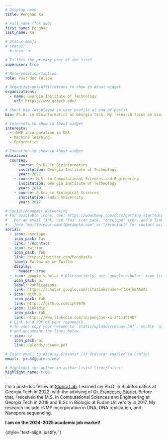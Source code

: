 ```yaml
---
# Display name
title: Penghao Xu

# Full name (for SEO)
first_name: Penghao
last_name: Xu

# Status emoji
# status:
  # icon: ☕️

# Is this the primary user of the site?
superuser: true

# Role/position/tagline
role: Post-doc Fellow

# Organizations/Affiliations to show in About widget
organizations:
  - name: Georgia Institute of Technology
    url: https://www.gatech.edu/

# Short bio (displayed in user profile at end of posts)
bio: Ph.D. in Bioinformatics at Georgia Tech. My research focus on bioinformatics analysis of rNMP incorporation in DNA

# Interests to show in About widget
interests:
  - rNMP incorporation in DNA
  - Machine learning
  - Epigenetics

# Education to show in About widget
education:
  courses:
    - course: Ph.D. in Bioinformatics
      institution: Georgia Institute of Technology
      year: 2022
    - course: M.S. in Computational Sciences and Engineering
      institution: Georgia Institute of Technology
      year: 2019
    - course: B.Sc. in Biological Sciences
      institution: Fudan University
      year: 2017

# Social/Academic Networking
# For available icons, see: https://wowchemy.com/docs/getting-started/page-builder/#icons
#   For an email link, use "fas" icon pack, "envelope" icon, and a link in the
#   form "mailto:your-email@example.com" or "/#contact" for contact widget.
social:
  - icon: envelope
    icon_pack: fas
    link: '/#contact'
  - icon: twitter
    icon_pack: fab
    link: https://twitter.com/PenghaoXu
    label: Follow me on Twitter
    display:
      header: true
  - icon: google-scholar # Alternatively, use `google-scholar` icon from `ai` icon pack
    icon_pack: ai
    label: Publications
    link: https://scholar.google.com/citations?user=ffZH_k8AAAAJ
  - icon: github
    icon_pack: fab
    link: https://github.com/xph9876
  - icon: linkedin
    icon_pack: fab
    link: https://www.linkedin.com/in/penghao-xu-24111914b/
  # Link to a PDF of your resume/CV.
  # To use: copy your resume to `static/uploads/resume.pdf`, enable `ai` icons in `params.yaml`,
  # and uncomment the lines below.
  - icon: cv
    icon_pack: ai
    link: uploads/resume.pdf

# Enter email to display Gravatar (if Gravatar enabled in Config)
email: 'pxu64@gatech.edu'

# Highlight the author in author lists? (true/false)
highlight_name: true
---
```


I'm a post-doc fellow at [Storici Lab](http://www.storicilab.gatech.edu/). I earned my Ph.D. in Bioinformatics at Georgia Tech in 2022, with the advising of [Dr. Francesca Storici](https://storicilab.gatech.edu/people/professor/). Before that, I received the M.S. in Computational Sciences and Engineering at Georgia Tech in 2019 and B.Sc in Biologic at Fudan University in 2017. My research include rNMP incorporation in DNA, DNA replication, and Nanopore sequencing.

__I am on the 2024-2025 academic job market!__

{style="text-align: justify;"}
